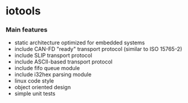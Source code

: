 # iotools

### Main features
- static architecture optimized for embedded systems
- include CAN-FD "ready" transport protocol (similar to ISO 15765-2)
- include SLIP transport protocol
- include ASCII-based transport protocol
- include fifo queue module
- include i32hex parsing module
- linux code style
- object oriented design
- simple unit tests

